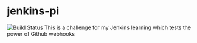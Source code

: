 # jenkins-pi
[![Build Status](http://ec2-35-176-15-97.eu-west-2.compute.amazonaws.com:8080/buildStatus/icon?job=jenkins-pi)](http://ec2-35-176-15-97.eu-west-2.compute.amazonaws.com:8080/job/jenkins-pi/)
This is a challenge for my Jenkins learning which tests the power of Github webhooks
